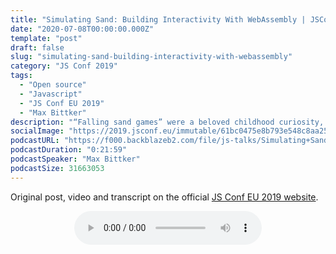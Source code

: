 ```yaml
---
title: "Simulating Sand: Building Interactivity With WebAssembly | JSConf EU 2019"
date: "2020-07-08T00:00:00.000Z"
template: "post"
draft: false
slug: "simulating-sand-building-interactivity-with-webassembly"
category: "JS Conf 2019"
tags:
  - "Open source"
  - "Javascript"
  - "JS Conf EU 2019"
  - "Max Bittker"
description: "“Falling sand games” were a beloved childhood curiosity, but when I set out to write my own in Javascript, performance got in the way of the scale and granularity I wanted. Could WebAssembly be the tool to build the sand simulation of my dreams, or is it still just for blog posts? I’ll share with you the history and beauty of falling sand games, what I learned building mine to leverage the power of modern browsers, and show you how WebAssembly can cooperate productively with the JS ecosystem to enable awesome web experiences."
socialImage: "https://2019.jsconf.eu/immutable/61bc0475e8b793e548c8aa2520a67ee5bda1e83d/images/cms/max-bittker-5244be69-1000-square.jpg"
podcastURL: "https://f000.backblazeb2.com/file/js-talks/Simulating+Sand+Building+Interactivity+With+WebAssembly+by+Max+Bittker+JSConf+EU+2019.mp3"
podcastDuration: "0:21:59"
podcastSpeaker: "Max Bittker"
podcastSize: 31663053
---
```


Original post, video and transcript on the official [JS Conf EU 2019 website](https://2019.jsconf.eu/max-bittker/simulating-sand-building-interactivity-with-webassembly.html).

<!-- End of podcast preview -->

<div style="text-align: center">
	<audio controls="controls">
		<source type="audio/mp3" src="https://f000.backblazeb2.com/file/js-talks/Simulating+Sand+Building+Interactivity+With+WebAssembly+by+Max+Bittker+JSConf+EU+2019.mp3"></source>
		<p>Your browser does not support the audio element.</p>
	</audio>
</div>